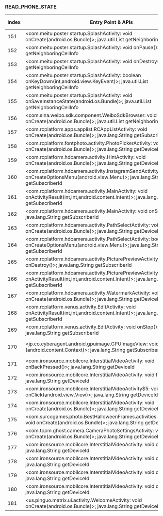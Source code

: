 ### READ_PHONE_STATE
| Index | Entry Point & APIs | Screen shot | Resource id | Label |
| ------------- | ------------- | ------------- |-------------|-------------|
| 151 | <com.meitu.poster.startup.SplashActivity: void onCreate(android.os.Bundle)>; java.util.List getNeighboringCellInfo | ![](D:\COSMOS\output\py\Play_win8\Photography\com.meitu.poster\com.meitu.poster.startup.SplashActivity.png) |  | |
| 152 | <com.meitu.poster.startup.SplashActivity: void onPause()>; java.util.List getNeighboringCellInfo | ![](D:\COSMOS\output\py\Play_win8\Photography\com.meitu.poster\com.meitu.poster.startup.SplashActivity.png) |  | |
| 153 | <com.meitu.poster.startup.SplashActivity: void onDestroy()>; java.util.List getNeighboringCellInfo | ![](D:\COSMOS\output\py\Play_win8\Photography\com.meitu.poster\com.meitu.poster.startup.SplashActivity.png) |  | |
| 154 | <com.meitu.poster.startup.SplashActivity: boolean onKeyDown(int,android.view.KeyEvent)>; java.util.List getNeighboringCellInfo | ![](D:\COSMOS\output\py\Play_win8\Photography\com.meitu.poster\com.meitu.poster.startup.SplashActivity.png) |  | |
| 155 | <com.meitu.poster.startup.SplashActivity: void onSaveInstanceState(android.os.Bundle)>; java.util.List getNeighboringCellInfo | ![](D:\COSMOS\output\py\Play_win8\Photography\com.meitu.poster\com.meitu.poster.startup.SplashActivity.png) |  | |
| 156 | <com.sina.weibo.sdk.component.WeiboSdkBrowser: void onCreate(android.os.Bundle)>; java.util.List getNeighboringCellInfo | ![](D:\COSMOS\output\py\Play_win8\Photography\com.meitu.poster\com.sina.weibo.sdk.component.WeiboSdkBrowser.png) |  | |
| 157 | <com.rcplatform.apps.applist.RCAppListActivity: void onCreate(android.os.Bundle)>; java.lang.String getSubscriberId | ![](D:\COSMOS\output\py\Play_win8\Photography\com.rcplatform.fontphoto\com.rcplatform.apps.applist.RCAppListActivity.png) |  | F |
| 158 | <com.rcplatform.fontphoto.activity.PhotoPickerActivity: void onCreate(android.os.Bundle)>; java.lang.String getDeviceId | ![](D:\COSMOS\output\py\Play_win8\Photography\com.rcplatform.fontphoto\com.rcplatform.fontphoto.activity.PhotoPickerActivity.png) |  | F|
| 159 | <com.rcplatform.hdcamera.activity.HintActivity: void onCreate(android.os.Bundle)>; java.lang.String getDeviceId | ![](D:\COSMOS\output\py\Play_win8\Photography\com.rcplatform.hdcamera\com.rcplatform.hdcamera.activity.HintActivity.png) |  | |
| 160 | <com.rcplatform.hdcamera.activity.InstagramSendActivity: boolean onCreateOptionsMenu(android.view.Menu)>; java.lang.String getSubscriberId | ![](D:\COSMOS\output\py\Play_win8\Photography\com.rcplatform.hdcamera\com.rcplatform.hdcamera.activity.InstagramSendActivity.png) |  | F |
| 161 | <com.rcplatform.hdcamera.activity.MainActivity: void onActivityResult(int,int,android.content.Intent)>; java.lang.String getSubscriberId | ![](D:\COSMOS\output\py\Play_win8\Photography\com.rcplatform.hdcamera\com.rcplatform.hdcamera.activity.MainActivity.png) |  | F |
| 162 | <com.rcplatform.hdcamera.activity.MainActivity: void onStop()>; java.lang.String getSubscriberId | ![](D:\COSMOS\output\py\Play_win8\Photography\com.rcplatform.hdcamera\com.rcplatform.hdcamera.activity.MainActivity.png) |  | F |
| 163 | <com.rcplatform.hdcamera.activity.PathSelectActivity: void onCreate(android.os.Bundle)>; java.lang.String getDeviceId | ![](D:\COSMOS\output\py\Play_win8\Photography\com.rcplatform.hdcamera\com.rcplatform.hdcamera.activity.PathSelectActivity.png) |  | F |
| 164 | <com.rcplatform.hdcamera.activity.PathSelectActivity: boolean onCreateOptionsMenu(android.view.Menu)>; java.lang.String getSubscriberId | ![](D:\COSMOS\output\py\Play_win8\Photography\com.rcplatform.hdcamera\com.rcplatform.hdcamera.activity.PathSelectActivity.png) |  | F |
| 165 | <com.rcplatform.hdcamera.activity.PicturePreviewActivity: void onDestroy()>; java.lang.String getSubscriberId | ![](D:\COSMOS\output\py\Play_win8\Photography\com.rcplatform.hdcamera\com.rcplatform.hdcamera.activity.PicturePreviewActivity.png) |  | F |
| 166 | <com.rcplatform.hdcamera.activity.PicturePreviewActivity: void onActivityResult(int,int,android.content.Intent)>; java.lang.String getSubscriberId | ![](D:\COSMOS\output\py\Play_win8\Photography\com.rcplatform.hdcamera\com.rcplatform.hdcamera.activity.PicturePreviewActivity.png) |  | F |
| 167 | <com.rcplatform.hdcamera.activity.WatermarkActivity: void onCreate(android.os.Bundle)>; java.lang.String getDeviceId | ![](D:\COSMOS\output\py\Play_win8\Photography\com.rcplatform.hdcamera\com.rcplatform.hdcamera.activity.WatermarkActivity.png) |  | F |
| 168 | <com.rcplatform.venus.activity.EditActivity: void onActivityResult(int,int,android.content.Intent)>; java.lang.String getSubscriberId | ![](D:\COSMOS\output\py\Play_win8\Photography\com.rcplatform.hdcamera\com.rcplatform.venus.activity.EditActivity.png) |  | D |
| 169 | <com.rcplatform.venus.activity.EditActivity: void onStop()>; java.lang.String getSubscriberId | ![](D:\COSMOS\output\py\Play_win8\Photography\com.rcplatform.hdcamera\com.rcplatform.venus.activity.EditActivity.png) |  | D |
| 170 | <jp.co.cyberagent.android.gpuimage.GPUImageView: void <init>(android.content.Context)>; java.lang.String getSubscriberId | ![](D:\COSMOS\output\py\Play_win8\Photography\com.rcplatform.hdcamera\com.rcplatform.venus.activity.EditActivity.png) | {'2131689620': <sensitive_component.SensitiveComponent.SensitiveView object at 0x0000021457C8C550>} | D |
| 171 | <com.ironsource.mobilcore.InterstitialVideoActivity: void onBackPressed()>; java.lang.String getDeviceId | ![](D:\COSMOS\output\py\Play_win8\Photography\com.tppm.zombie.booth.photo.editor\com.ironsource.mobilcore.InterstitialVideoActivity.png) |  | F |
| 172 | <com.ironsource.mobilcore.InterstitialVideoActivity: void finish()>; java.lang.String getDeviceId | ![](D:\COSMOS\output\py\Play_win8\Photography\com.surcogames.photo.BestHalloweenFrames\com.ironsource.mobilcore.InterstitialVideoActivity.png) |  | F |
| 173 | <com.ironsource.mobilcore.InterstitialVideoActivity$5: void onClick(android.view.View)>; java.lang.String getDeviceId | ![](D:\COSMOS\output\py\Play_win8\Photography\com.tppm.zombie.booth.photo.editor\com.ironsource.mobilcore.InterstitialVideoActivity.png) |  | F |
| 174 | <com.ironsource.mobilcore.InterstitialVideoActivity: void onCreate(android.os.Bundle)>; java.lang.String getDeviceId | ![](D:\COSMOS\output\py\Play_win8\Photography\com.tppm.zombie.booth.photo.editor\com.ironsource.mobilcore.InterstitialVideoActivity.png) |  | F |
| 175 | <com.surcogames.photo.BestHalloweenFrames.activities.LauncherActivity: void onCreate(android.os.Bundle)>; java.lang.String getDeviceId | ![](D:\COSMOS\output\py\Play_win8\Photography\com.surcogames.photo.BestHalloweenFrames\com.surcogames.photo.BestHalloweenFrames.activities.LauncherActivity.png) |  | F |
| 176 | <com.tppm.ghost.camera.CameraPhotoSettingsActivity: void onCreate(android.os.Bundle)>; java.lang.String getDeviceId | ![](D:\COSMOS\output\py\Play_win8\Photography\com.tppm.make.me.old\com.tppm.ghost.camera.CameraPhotoSettingsActivity.png) |  | F |
| 177 | <com.ironsource.mobilcore.InterstitialVideoActivity: void onPause()>; java.lang.String getDeviceId | ![](D:\COSMOS\output\py\Play_win8\Photography\com.tppm.zombie.booth.photo.editor\com.ironsource.mobilcore.InterstitialVideoActivity.png) |  | F |
| 178 | <com.ironsource.mobilcore.InterstitialVideoActivity: void onDestroy()>; java.lang.String getDeviceId | ![](D:\COSMOS\output\py\Play_win8\Photography\com.tppm.zombie.booth.photo.editor\com.ironsource.mobilcore.InterstitialVideoActivity.png) |  | F |
| 179 | <com.ironsource.mobilcore.InterstitialVideoActivity: void onStop()>; java.lang.String getDeviceId | ![](D:\COSMOS\output\py\Play_win8\Photography\com.tppm.zombie.booth.photo.editor\com.ironsource.mobilcore.InterstitialVideoActivity.png) |  | F |
| 180 | <com.ironsource.mobilcore.InterstitialVideoActivity: void onResume()>; java.lang.String getDeviceId | ![](D:\COSMOS\output\py\Play_win8\Photography\com.tppm.zombie.booth.photo.editor\com.ironsource.mobilcore.InterstitialVideoActivity.png) |  | F |
| 181 | <us.pinguo.matrix.ui.activity.WelcomeActivity: void onCreate(android.os.Bundle)>; java.lang.String getDeviceId | ![](D:\COSMOS\output\py\Play_win8\Photography\us.pinguo.starringNight\us.pinguo.matrix.ui.activity.WelcomeActivity.png) |  | F |
